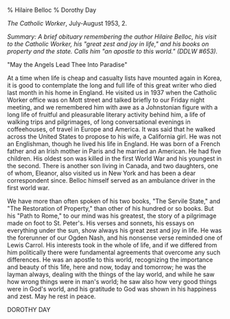% Hilaire Belloc
% Dorothy Day

*The Catholic Worker*, July-August 1953, 2.

*Summary: A brief obituary remembering the author Hilaire Belloc, his
visit to the Catholic Worker, his "great zest and joy in life," and his
books on property and the state. Calls him "an apostle to this world."
(DDLW \#653).*


"May the Angels Lead Thee Into Paradise"

At a time when life is cheap and casualty lists have mounted again in
Korea, it is good to contemplate the long and full life of this great
writer who died last month in his home in England. He visited us in 1937
when the Catholic Worker office was on Mott street and talked briefly to
our Friday night meeting, and we remembered him with awe as a
Johnstonian figure with a long life of fruitful and pleasurable literary
activity behind him, a life of walking trips and pilgrimages, of long
conversational evenings in coffeehouses, of travel in Europe and
America. It was said that he walked across the United States to propose
to his wife, a California girl. He was not an Englishman, though he
lived his life in England. He was born of a French father and an Irish
mother in Paris and he married an American. He had five children. His
oldest son was killed in the first World War and his youngest in the
second. There is another son living in Canada, and two daughters, one of
whom, Eleanor, also visited us in New York and has been a dear
correspondent since. Belloc himself served as an ambulance driver in the
first world war.

We have more than often spoken of his two books, "The Servile State,"
and "The Restoration of Property," than other of his hundred or so
books. But his "Path to Rome," to our mind was his greatest, the story
of a pilgrimage made on foot to St. Peter's. His verses and sonnets, his
essays on everything under the sun, show always his great zest and joy
in life. He was the forerunner of our Ogden Nash, and his nonsense verse
reminded one of Lewis Carrol. His interests took in the whole of life,
and if we differed from him politically there were fundamental
agreements that overcome any such differences. He was an apostle to this
world, recognizing the importance and beauty of this 1ife, here and now,
today and tomorrow; he was the layman always, dealing with the things of
the lay world, and while he saw how wrong things were in man's world; he
saw also how very good things were in God's world, and his gratitude to
God was shown in his happiness and zest. May he rest in peace.

DOROTHY DAY
